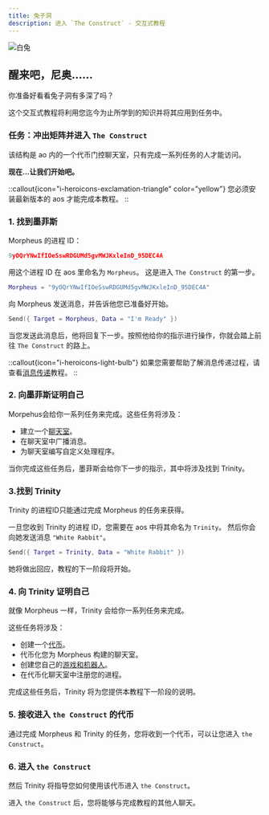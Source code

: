 ```yaml
---
title: 兔子洞
description: 进入 `The Construct` - 交互式教程
---
```


![白兔](/white_rabbit_outline.svg)

## 醒来吧，尼奥……

你准备好看看兔子洞有多深了吗？

这个交互式教程将利用您迄今为止所学到的知识并将其应用到任务中。

### 任务：冲出矩阵并进入 `The Construct`

该结构是 ao 内的一个代币门控聊天室，只有完成一系列任务的人才能访问。

**现在...让我们开始吧。**

::callout{icon="i-heroicons-exclamation-triangle" color="yellow"}
您必须安装最新版本的 aos 才能完成本教程。
::

### 1. 找到墨菲斯

Morpheus 的进程 ID：

```lua
9yOQrYNwIfIOeSswRDGUMd5gvMWJKxleInD_95DEC4A
```

用这个进程 ID 在 aos 里命名为 `Morpheus`。 这是进入 `The Construct` 的第一步。

```lua
Morpheus = "9yOQrYNwIfIOeSswRDGUMd5gvMWJKxleInD_95DEC4A"
```

向 Morpheus 发送消息，并告诉他您已准备好开始。

```lua
Send({ Target = Morpheus, Data = "I'm Ready" })
```

当您发送此消息后，他将回复下一步。按照他给你的指示进行操作，你就会踏上前往 `The Construct` 的路上。

::callout{icon="i-heroicons-light-bulb"}
如果您需要帮助了解消息传递过程，请查看[消息传递](messaging)教程。
::

### 2. 向墨菲斯证明自己

Morpehus会给你一系列任务来完成。这些任务将涉及：

- 建立一个[聊天室](chatroom)。
- 在聊天室中广播消息。
- 为聊天室编写自定义处理程序。

当你完成这些任务后，墨菲斯会给你下一步的指示，其中将涉及找到 Trinity。

### 3.找到 Trinity

Trinity 的进程ID只能通过完成 Morpheus 的任务来获得。

一旦您收到 Trinity 的进程 ID，您需要在 aos 中将其命名为 `Trinity`。 然后你会向她发送消息 `"White Rabbit"`。

```lua
Send({ Target = Trinity, Data = "White Rabbit" })
```

她将做出回应，教程的下一阶段将开始。

### 4. 向 Trinity 证明自己

就像 Morpheus 一样，Trinity 会给你一系列任务来完成。

这些任务将涉及：

- 创建一个[代币](token)。
- 代币化您为 Morpheus 构建的聊天室。
- 创建您自己的[游戏和机器人](../bots-and-games)。
- 在代币化聊天室中注册您的进程。

完成这些任务后，Trinity 将为您提供本教程下一阶段的说明。

### 5. 接收进入 `the Construct` 的代币

通过完成 Morpheus 和 Trinity 的任务，您将收到一个代币，可以让您进入 `the Construct`。

### 6. 进入 `the Construct`

然后 Trinity 将指导您如何使用该代币进入 `the Construct`。

进入 `the Construct` 后，您将能够与完成教程的其他人聊天。
